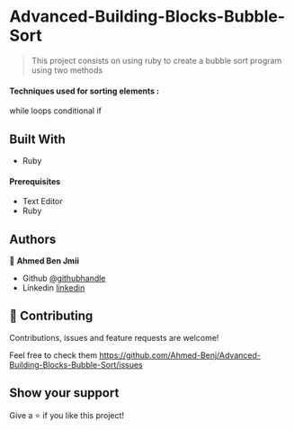 # Advanced-Building-Blocks-Bubble-Sort

> This project consists on using ruby to create a bubble sort program using two methods

#### Techniques used for sorting elements :

while loops
conditional if

## Built With

- Ruby

#### Prerequisites

- Text Editor
- Ruby

## Authors

👤 **Ahmed Ben Jmii**

- Github [@githubhandle](https://github.com/Ahmed-Benj)
- Linkedin [linkedin](https://www.linkedin.com/in/ahmed-b-05600992/)

## 🤝 Contributing

Contributions, issues and feature requests are welcome!

Feel free to check them https://github.com/Ahmed-Benj/Advanced-Building-Blocks-Bubble-Sort/issues

## Show your support

Give a ⭐️ if you like this project!
